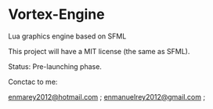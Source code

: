# Vortex-Engine
Lua graphics engine based on SFML

This project will have a MIT license (the same as SFML).

Status: Pre-launching phase.

Conctac to me:

enmarey2012@hotmail.com ; 
enmanuelrey2012@gmail.com ;


